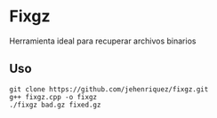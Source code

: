 # Fixgz
Herramienta ideal para recuperar archivos binarios

## Uso 

```
git clone https://github.com/jehenriquez/fixgz.git
g++ fixgz.cpp -o fixgz
./fixgz bad.gz fixed.gz
```
